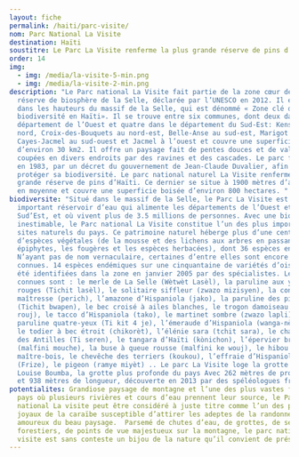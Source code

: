 ```yaml
---
layout: fiche
permalink: /haiti/parc-visite/
nom: Parc National La Visite
destination: Haïti
soustitre: Le Parc La Visite renferme la plus grande réserve de pins d’Haïti
order: 14
img:
  - img: /media/la-visite-5-min.png
  - img: /media/la-visite-2-min.png
description: "Le Parc national La Visite fait partie de la zone cœur de la
  réserve de biosphère de la Selle, déclarée par l’UNESCO en 2012. Il est situé
  dans les hauteurs du massif de la Selle, qui est dénommé « Zone clé de la
  biodiversité en Haïti». Il se trouve entre six communes, dont deux dans le
  département de l’Ouest et quatre dans le département du Sud-Est: Kenscoff au
  nord, Croix-des-Bouquets au nord-est, Belle-Anse au sud-est, Marigot au sud,
  Cayes-Jacmel au sud-ouest et Jacmel à l’ouest et couvre une superficie
  d’environ 30 km2. Il offre un paysage fait de pentes douces et de vallées,
  coupées en divers endroits par des ravines et des cascades. Le parc fut créé
  en 1983, par un décret du gouvernement de Jean-Claude Duvalier, afin de
  protéger sa biodiversité. Le parc national naturel La Visite renferme la plus
  grande réserve de pins d’Haïti. Ce dernier se situe à 1900 mètres d’altitude
  en moyenne et couvre une superficie boisée d’environ 800 hectares. "
biodiversite: "Situé dans le massif de la Selle, le Parc La Visite est un
  important réservoir d’eau qui alimente les départements de l’Ouest et du
  Sud’Est, et où vivent plus de 3.5 millions de personnes. Avec une biodiversité
  inestimable, le Parc national La Visite constitue l’un des plus importants
  sites naturels du pays. Ce patrimoine naturel héberge plus d’une centaine
  d’espèces végétales (de la mousse et des lichens aux arbres en passant par les
  épiphytes, les fougères et les espèces herbacées), dont 36 espèces endémiques.
  N’ayant pas de nom vernaculaire, certaines d’entre elles sont encore mal
  connues. 14 espèces endémiques sur une cinquantaine de variétés d’oiseaux ont
  été identifiées dans la zone en janvier 2005 par des spécialistes. Les plus
  connues sont : le merle de La Selle (Wètwèt Lasèl), la paruline aux yeux
  rouges (Tichit lasèl), le solitaire siffleur (zwazo mizisyen), la conure
  maîtresse (perich), l’amazone d’Hispaniola (jako), la paruline des pins
  (Tichit bwapen), le bec croisé à ailes blanches, le trogon damoiseau (kanson
  rouj), le tacco d’Hispaniola (tako), le martinet sombre (zwazo lapli), la
  paruline quatre-yeux (Ti kit 4 je), l’émeraude d’Hispaniola (wanga-nègès mòn),
  le todier à bec étroit (chikorèt), l’élénie sara (tchit sara), le charderonnet
  des Antilles (Ti seren), le tangara d’Haïti (kònichon), l’épervier brun
  (malfini mouche), la buse à queue rousse (malfini ke wouj), le hibou
  maître-bois, le chevêche des terriers (koukou), l’effraie d’Hispaniola
  (Frize), le pigeon (ramye miyèt) .. Le parc La Visite loge la grotte Marie
  Louise Boumba, la grotte plus profonde du pays Avec 262 mètres de profondeur
  et 938 mètres de longueur, découverte en 2013 par des spéléologues français."
potentialites: Grandiose paysage de montagne et l’une des plus vastes forêts du
  pays où plusieurs rivières et cours d’eau prennent leur source, le Parc
  national La visite peut être considéré à juste titre comme l’un des plus beaux
  joyaux de la caraïbe susceptible d’attirer les adeptes de la randonnée et des
  amoureux du beau paysage.  Parsemé de chutes d’eau, de grottes, de sentiers
  forestiers, de points de vue majestueux sur la montagne, le parc national la
  visite est sans conteste un bijou de la nature qu’il convient de préserver.
---
```

